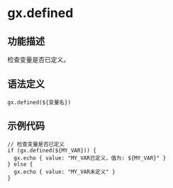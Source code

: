 # gx.defined

## 功能描述
检查变量是否已定义。

## 语法定义
```gxl
gx.defined(${变量名})
```

## 示例代码
```gxl
// 检查变量是否已定义
if (gx.defined(${MY_VAR})) {
  gx.echo { value: "MY_VAR已定义，值为: ${MY_VAR}" }
} else {
  gx.echo { value: "MY_VAR未定义" }
}
```